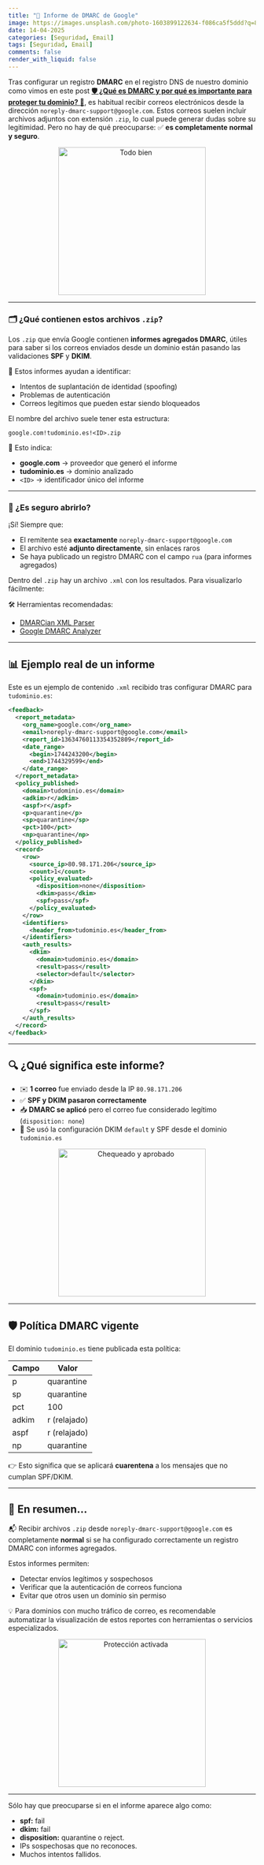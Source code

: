 ```yaml
---
title: "📩 Informe de DMARC de Google"
image: https://images.unsplash.com/photo-1603899122634-f086ca5f5ddd?q=80&w=1974
date: 14-04-2025
categories: [Seguridad, Email]
tags: [Seguridad, Email]
comments: false
render_with_liquid: false
---
```


Tras configurar un registro **DMARC** en el registro DNS de nuestro dominio como vimos en este post
[**🛡️ ¿Qué es DMARC y por qué es importante para proteger tu dominio? 📧**](https://jorgerosa.dev/posts/que-es-dmark-y-por-que-es-imortante-para-proteger-tu-dominio/),
es habitual recibir correos electrónicos desde la dirección `noreply-dmarc-support@google.com`. Estos correos suelen incluir archivos adjuntos con extensión `.zip`,
lo cual puede generar dudas sobre su legitimidad. Pero no hay de qué preocuparse: ✅ **es completamente normal y seguro**.

<div style="text-align: center;">
  <img src="https://media.giphy.com/media/Yavo0SXhZYhSo/giphy.gif" alt="Todo bien" width="300" />
</div>

---

### 🗂️ ¿Qué contienen estos archivos `.zip`?

Los `.zip` que envía Google contienen **informes agregados DMARC**, útiles para saber si los correos enviados desde un dominio están pasando las validaciones **SPF** y **DKIM**.

🧠 Estos informes ayudan a identificar:
- Intentos de suplantación de identidad (spoofing)
- Problemas de autenticación
- Correos legítimos que pueden estar siendo bloqueados

El nombre del archivo suele tener esta estructura:

```
google.com!tudominio.es!<ID>.zip
```

📌 Esto indica:
- **google.com** → proveedor que generó el informe
- **tudominio.es** → dominio analizado
- `<ID>` → identificador único del informe

---

### 🔐 ¿Es seguro abrirlo?

¡Sí! Siempre que:
- El remitente sea **exactamente** `noreply-dmarc-support@google.com`
- El archivo esté **adjunto directamente**, sin enlaces raros
- Se haya publicado un registro DMARC con el campo `rua` (para informes agregados)

Dentro del `.zip` hay un archivo `.xml` con los resultados. Para visualizarlo fácilmente:

🛠️ Herramientas recomendadas:
- [DMARCian XML Parser](https://dmarcian.com/dmarc-xml-parser/)
- [Google DMARC Analyzer](https://toolbox.googleapps.com/apps/dmarc/)

---

## 📊 Ejemplo real de un informe

Este es un ejemplo de contenido `.xml` recibido tras configurar DMARC para `tudominio.es`:

```xml
<feedback>
  <report_metadata>
    <org_name>google.com</org_name>
    <email>noreply-dmarc-support@google.com</email>
    <report_id>13634760113354352809</report_id>
    <date_range>
      <begin>1744243200</begin>
      <end>1744329599</end>
    </date_range>
  </report_metadata>
  <policy_published>
    <domain>tudominio.es</domain>
    <adkim>r</adkim>
    <aspf>r</aspf>
    <p>quarantine</p>
    <sp>quarantine</sp>
    <pct>100</pct>
    <np>quarantine</np>
  </policy_published>
  <record>
    <row>
      <source_ip>80.98.171.206</source_ip>
      <count>1</count>
      <policy_evaluated>
        <disposition>none</disposition>
        <dkim>pass</dkim>
        <spf>pass</spf>
      </policy_evaluated>
    </row>
    <identifiers>
      <header_from>tudominio.es</header_from>
    </identifiers>
    <auth_results>
      <dkim>
        <domain>tudominio.es</domain>
        <result>pass</result>
        <selector>default</selector>
      </dkim>
      <spf>
        <domain>tudominio.es</domain>
        <result>pass</result>
      </spf>
    </auth_results>
  </record>
</feedback>
```

---

## 🔍 ¿Qué significa este informe?

- ✉️ **1 correo** fue enviado desde la IP `80.98.171.206`
- ✅ **SPF y DKIM pasaron correctamente**
- 📥 **DMARC se aplicó** pero el correo fue considerado legítimo (`disposition: none`)
- 📄 Se usó la configuración DKIM `default` y SPF desde el dominio `tudominio.es`

<div style="text-align: center;">
  <img src="https://media.giphy.com/media/5VKbvrjxpVJCM/giphy.gif" alt="Chequeado y aprobado" width="300" />
</div>

---

## 🛡️ Política DMARC vigente

El dominio `tudominio.es` tiene publicada esta política:

| Campo         | Valor        |
|---------------|--------------|
| p             | quarantine   |
| sp            | quarantine   |
| pct           | 100          |
| adkim         | r (relajado) |
| aspf          | r (relajado) |
| np            | quarantine   |

👉 Esto significa que se aplicará **cuarentena** a los mensajes que no cumplan SPF/DKIM.

---

## 🧾 En resumen...

📬 Recibir archivos `.zip` desde `noreply-dmarc-support@google.com` es completamente **normal** si se ha configurado correctamente un registro DMARC con informes agregados.  

Estos informes permiten:
- Detectar envíos legítimos y sospechosos
- Verificar que la autenticación de correos funciona
- Evitar que otros usen un dominio sin permiso

💡 Para dominios con mucho tráfico de correo, es recomendable automatizar la visualización de estos reportes con herramientas o servicios especializados.

<div style="text-align: center;">
  <img src="https://media.giphy.com/media/xVpUhR49z4F14vWJZ5/giphy.gif" alt="Protección activada" width="300" />
</div>

---

Sólo hay que preocuparse si en el informe aparece algo como:

- **spf:** fail
- **dkim:** fail
- **disposition:** quarantine o reject.
- IPs sospechosas que no reconoces.
- Muchos intentos fallidos.
